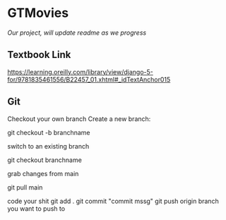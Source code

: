 # GTMovies

*Our project, will update readme as we progress*


## Textbook Link
https://learning.oreilly.com/library/view/django-5-for/9781835461556/B22457_01.xhtml#_idTextAnchor015

## Git
Checkout your own branch
Create a new branch:

git checkout -b branchname

switch to an existing branch

git checkout branchname

grab changes from main

git pull main

code your shit
git add .
git commit "commit mssg"
git push origin branch you want to push to



